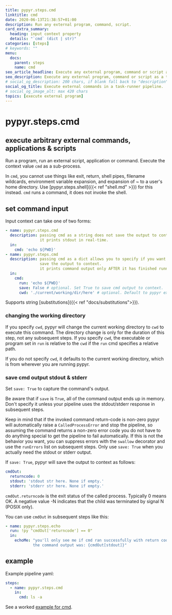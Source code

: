 ```yaml
---
title: pypyr.steps.cmd
linktitle: cmd
date: 2020-06-13T21:38:57+01:00
description: Run any external program, command, script.
card_extra_summary:
  heading: input context property
  details: "`cmd` (dict | str)"
categories: [steps]
# keywords: ""
menu:
  docs:
    parent: steps
    name: cmd
seo_article_headline: Execute any external program, command or script as a task in a pipeline step.
seo_description: Execute any external program, command or script as a task in a task-runner pipeline step.
# social_og_description: 200 chars, if blank fall back to "description"
social_og_title: Execute external commands in a task-runner pipeline.
# social_og_image_alt: max 420 chars
topics: [execute external program]
---
```

# pypyr.steps.cmd
## execute arbitrary external commands, applications & scripts
Run a program, run an external script, application or command. Execute 
the context value `cmd` as a sub-process.

In `cmd`, you cannot use things like exit, return, shell pipes, filename
wildcards, environment variable expansion, and expansion of \~ to a
user's home directory. Use [pypyr.steps.shell]({{< ref "shell.md" >}}) for
this instead. `cmd` runs a command, it does not invoke the shell.

## set command input
Input context can take one of two forms:

```yaml
- name: pypyr.steps.cmd
  description: passing cmd as a string does not save the output to context.
               it prints stdout in real-time.
  in:
    cmd: 'echo ${PWD}'
- name: pypyr.steps.cmd
  description: passing cmd as a dict allows you to specify if you want to
               save the output to context.
               it prints command output only AFTER it has finished running.
  in:
    cmd:
      run: 'echo ${PWD}'
      save: False # optional. Set True to save cmd output to context.
      cwd: './current/working/dir/here' # optional. Default to pypyr execution dir.
```

Supports string [substitutions]({{< ref "docs/substitutions">}}).

### changing the working directory
If you specify `cwd`, pypyr will change the current working directory to
`cwd` to execute this command. The directory change is only for the
duration of this step, not any subsequent steps. If you specify `cwd`,
the executable or program set in `run` is relative to the `cwd` if
the `run` cmd specifies a relative path.

If you do not specify `cwd`, it defaults to the current working directory,
which is from wherever you are running pypyr.

### save cmd output stdout & stderr
Set `save: True` to capture the command's output.

Be aware that if `save` is `True`, all of the command output ends up in
memory. Don't specify it unless your pipeline uses the stdout/stderr
response in subsequent steps.

Keep in mind that if the invoked command return-code is non-zero pypyr will automatically raise a `CalledProcessError` and stop the pipeline, so assuming 
the command returns a non-zero error code you do not have to do anything 
special to get the pipeline to fail automatically. If this is not the behavior 
you want, you can suppress errors with the `swallow` decorator and use the 
`runErrors` list on subsequent steps. Only use `save: True` when you actually 
need the stdout or stderr output.

If `save: True`, pypyr will save the output to context as follows:

```yaml
cmdOut:
  returncode: 0
  stdout: 'stdout str here. None if empty.'
  stderr: 'stderr str here. None if empty.'
```

`cmdOut.returncode` is the exit status of the called process. Typically
0 means OK. A negative value -N indicates that the child was terminated
by signal N (POSIX only).

You can use `cmdOut` in subsequent steps like this:

```yaml
- name: pypyr.steps.echo
  run: !py "cmdOut['returncode'] == 0"
  in:
    echoMe: "you'll only see me if cmd ran successfully with return code 0.
            the command output was: {cmdOut[stdout]}"
```

## example
Example pipeline yaml:

```yaml
steps:
  - name: pypyr.steps.cmd
    in:
      cmd: ls -a
```

See a worked [example for cmd](https://github.com/pypyr/pypyr-example/tree/main/pipelines/shell.yaml).
